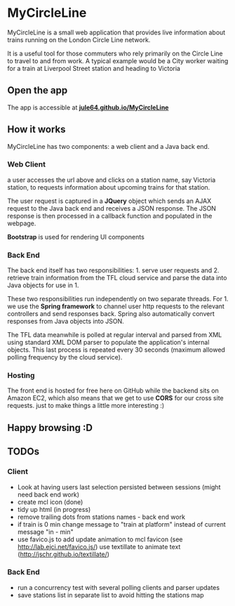 # MyCircleLine

MyCircleLine is a small web application that provides live information about trains running on the London Circle Line network.

It is a useful tool for those commuters who rely primarily on the Circle Line to travel to and from work.  A typical example would be a City worker waiting for a train at Liverpool Street station and heading to Victoria


## Open the app
The app is accessible at  **[jule64.github.io/MyCircleLine](http://jule64.github.io/MyCircleLine)**


## How it works
MyCircleLine has two components: a web client and a Java back end.

### Web Client
a user accesses the url above and clicks on a station name, say Victoria station, to requests information about upcoming trains for that station.

The user request is captured in a **JQuery** object which sends an AJAX request to the Java back end and receives a JSON response.  The JSON response is then processed in a callback function and populated in the webpage.

**Bootstrap** is used for rendering UI components

### Back End
The back end itself has two responsibilities: 
      1. serve user requests and 
      2. retrieve train information from the TFL cloud service and parse the data into Java objects for use in 1.

These two responsibilities run independently on two separate threads.  For 1. we use the **Spring framework** to channel user http requests to the relevant controllers and send responses back.  Spring also automatically convert responses from Java objects into JSON.

The TFL data meanwhile is polled at regular interval and parsed from XML using standard XML DOM parser to populate the application's internal objects.  This last process is repeated every 30 seconds (maximum allowed polling frequency by the cloud service).

### Hosting
The front end is hosted for free here on GitHub while the backend sits on Amazon EC2, which also means that we get to use **CORS** for our cross site requests. just to make things a little more interesting :)


## Happy browsing :D



## TODOs

### Client
* Look at having users last selection persisted between sessions (might need back end work)
* create mcl icon (done)
* tidy up html (in progress)
* remove trailing dots from stations names - back end work
* if train is 0 min change message to "train at platform" instead of current message "in - min"
* use favico.js to add update animation to mcl favicon (see http://lab.ejci.net/favico.js/)
use textillate to animate text (http://jschr.github.io/textillate/) 


### Back End
* run a concurrency test with several polling clients and parser updates
* save stations list in separate list to avoid hitting the stations map
